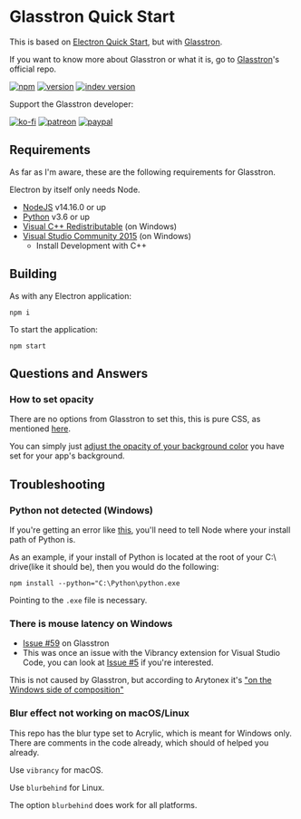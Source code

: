 # Glasstron Quick Start
This is based on [Electron Quick Start](https://github.com/electron/electron-quick-start), but with [Glasstron](https://github.com/AryToNeX/Glasstron).

If you want to know more about Glasstron or what it is, go to [Glasstron](https://github.com/AryToNeX/Glasstron)'s official repo.

[![npm](https://img.shields.io/npm/dt/glasstron?logo=npm&style=for-the-badge)](https://www.npmjs.com/package/glasstron)
[![version](https://img.shields.io/npm/v/glasstron?label=version&style=for-the-badge)](https://www.npmjs.com/package/glasstron)
[![indev version](https://img.shields.io/github/package-json/v/arytonex/glasstron?label=indev%20version&style=for-the-badge)](https://github.com/AryToNeX/Glasstron/tree/master)

Support the Glasstron developer:

[![ko-fi](https://img.shields.io/badge/donate-on%20ko--fi-29ABE0?logo=ko-fi&style=for-the-badge&logoColor=FFFFFF)](https://ko-fi.com/K3K3D0E0)
[![patreon](https://img.shields.io/badge/pledge-on%20patreon-FF424D?logo=patreon&style=for-the-badge&logoColor=FFFFFF)](https://patreon.com/arytonex)
[![paypal](https://img.shields.io/badge/donate-on%20paypal-0079CD?logo=paypal&style=for-the-badge)](https://www.paypal.com/cgi-bin/webscr?cmd=_s-xclick&hosted_button_id=Y7ZAFZ2H56FD4)

## Requirements
As far as I'm aware, these are the following requirements for Glasstron.

Electron by itself only needs Node.

 - [NodeJS](https://nodejs.org/en/) v14.16.0 or up
 - [Python](https://www.python.org/) v3.6 or up 
 - [Visual C++ Redistributable](https://support.microsoft.com/en-us/topic/the-latest-supported-visual-c-downloads-2647da03-1eea-4433-9aff-95f26a218cc0) (on Windows)
 - [Visual Studio Community 2015](https://visualstudio.microsoft.com/) (on Windows)
    - Install Development with C++
 
## Building
As with any Electron application:
```
npm i
```

To start the application:
```
npm start
```

## Questions and Answers
### How to set opacity
There are no options from Glasstron to set this, this is pure CSS, as mentioned [here](https://github.com/AryToNeX/Glasstron/issues/27).

You can simply just [adjust the opacity of your background color](https://github.com/AryToNeX/Glasstron/issues/27#:~:text=you%20can%20already%20increase%20or%20decrease%20the%20opacity%20by%20increasing%20or%20decreasing%20the%20alpha%20value%20of%20the%20background%20color%20of%20whatever%20app%20you%27re%20using.%20It%20is%20pure%20CSS%2C%20and%20there%27s%20no%20need%20to%20implement%20anything%20on%20Glasstron%27s%20side.) you have set for your app's background.

## Troubleshooting
### Python not detected (Windows)
If you're getting an error like [this](https://cdn.discordapp.com/attachments/829662493533667339/847303728431497236/unknown.png), you'll need to tell Node where your install path of Python is.

As an example, if your install of Python is located at the root of your C:\ drive(like it should be), then you would do the following:
```
npm install --python="C:\Python\python.exe
```
Pointing to the `.exe` file is necessary.

### There is mouse latency on Windows
 - [Issue #59](https://github.com/AryToNeX/Glasstron/issues/59) on Glasstron
 - This was once an issue with the Vibrancy extension for Visual Studio Code, you can look at [Issue #5](https://github.com/EYHN/vscode-vibrancy/issues/5) if you're interested.

This is not caused by Glasstron, but according to Arytonex it's ["on the Windows side of composition"](https://github.com/AryToNeX/Glasstron/issues/59#:~:text=on%20the%20Windows%20side%20of%20composition)

### Blur effect not working on macOS/Linux
This repo has the blur type set to Acrylic, which is meant for Windows only. There are comments in the code already, which should of helped you already.

Use `vibrancy` for macOS.

Use `blurbehind` for Linux.

The option `blurbehind` does work for all platforms.
